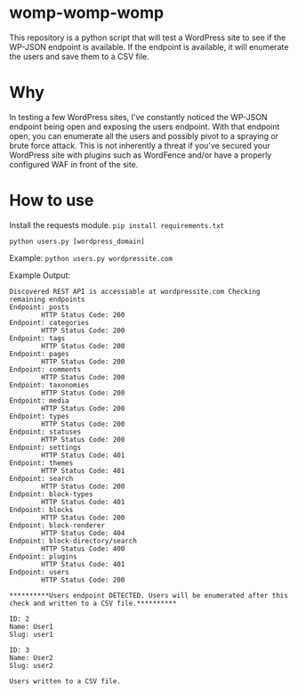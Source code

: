 # womp-womp-womp
This repository is a python script that will test a WordPress site to see if the WP-JSON endpoint is available.  If the endpoint is available, it will enumerate the users and save them to a CSV file.

# Why
In testing a few WordPress sites, I've constantly noticed the WP-JSON endpoint being open and exposing the users endpoint.  With that endpoint open, you can enumerate all the users and possibly pivot to a spraying or brute force attack.  This is not inherently a threat if you've secured your WordPress site with plugins such as WordFence and/or have a properly configured WAF in front of the site.

# How to use
Install the requests module.
`pip install requirements.txt`

`python users.py [wordpress_domain]`

Example: `python users.py wordpressite.com`

Example Output:
```
Discovered REST API is accessiable at wordpressite.com Checking remaining endpoints
Endpoint: posts
        HTTP Status Code: 200
Endpoint: categories
        HTTP Status Code: 200
Endpoint: tags
        HTTP Status Code: 200
Endpoint: pages
        HTTP Status Code: 200
Endpoint: comments
        HTTP Status Code: 200
Endpoint: taxonomies
        HTTP Status Code: 200
Endpoint: media
        HTTP Status Code: 200
Endpoint: types
        HTTP Status Code: 200
Endpoint: statuses
        HTTP Status Code: 200
Endpoint: settings
        HTTP Status Code: 401
Endpoint: themes
        HTTP Status Code: 401
Endpoint: search
        HTTP Status Code: 200
Endpoint: block-types
        HTTP Status Code: 401
Endpoint: blocks
        HTTP Status Code: 200
Endpoint: block-renderer
        HTTP Status Code: 404
Endpoint: block-directory/search
        HTTP Status Code: 400
Endpoint: plugins
        HTTP Status Code: 401
Endpoint: users
        HTTP Status Code: 200

**********Users endpoint DETECTED. Users will be enumerated after this check and written to a CSV file.**********

ID: 2
Name: User1
Slug: user1

ID: 3
Name: User2
Slug: user2

Users written to a CSV file.

